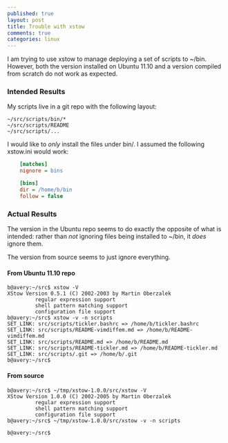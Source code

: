 ```yaml
---
published: true
layout: post
title: Trouble with xstow
comments: true
categories: linux
---
```


I am trying to use xstow to manage deploying a set of scripts to ~/bin. However,
both the version installed on Ubuntu 11.10 and a version compiled from scratch
do not work as expected.

### Intended Results


My scripts live in a git repo with the following layout:

    ~/src/scripts/bin/*
    ~/src/scripts/README
    ~/src/scripts/...

I would like to *only* install the files under bin/. I assumed the following
xstow.ini would work:

``` ini
    [matches]
    nignore = bins

    [bins]
    dir = /home/b/bin
    follow = false
```

### Actual Results

The version in the Ubuntu repo seems to do exactly the opposite of what is
intended: rather than *not* ignoring files being installed to ~/bin, it *does*
ignore them.

The version from source seems to just ignore everything.

#### From Ubuntu 11.10 repo

    b@avery:~/src$ xstow -V
    XStow Version 0.5.1 (C) 2002-2003 by Martin Oberzalek
             regular expression support
             shell pattern matching support
             configuration file support
    b@avery:~/src$ xstow -v -n scripts
    SET_LINK: src/scripts/tickler.bashrc => /home/b/tickler.bashrc
    SET_LINK: src/scripts/README-vimdiffem.md => /home/b/README-vimdiffem.md
    SET_LINK: src/scripts/README.md => /home/b/README.md
    SET_LINK: src/scripts/README-tickler.md => /home/b/README-tickler.md
    SET_LINK: src/scripts/.git => /home/b/.git
    b@avery:~/src$ 

#### From source

    b@avery:~/src$ ~/tmp/xstow-1.0.0/src/xstow -V
    XStow Version 1.0.0 (C) 2002-2005 by Martin Oberzalek
             regular expression support
             shell pattern matching support
             configuration file support
    b@avery:~/src$ ~/tmp/xstow-1.0.0/src/xstow -v -n scripts

    b@avery:~/src$ 
